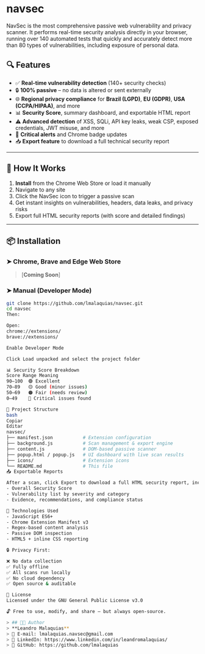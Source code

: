 # navsec
NavSec is the most comprehensive passive web vulnerability and privacy scanner. It performs real-time security analysis directly in your browser, running over 140 automated tests that quickly and accurately detect more than 80 types of vulnerabilities, including exposure of personal data.

## 🔍 Features

- ✅ **Real-time vulnerability detection** (140+ security checks)
- 🔒 **100% passive** – no data is altered or sent externally
- 🌐 **Regional privacy compliance** for **Brazil (LGPD)**, **EU (GDPR)**, **USA (CCPA/HIPAA)**, and more
- 📊 **Security Score**, summary dashboard, and exportable HTML report
- ⚠️ **Advanced detection** of XSS, SQLi, API key leaks, weak CSP, exposed credentials, JWT misuse, and more
- 🔔 **Critical alerts** and Chrome badge updates
- 📥 **Export feature** to download a full technical security report

---

## 🧠 How It Works

1. **Install** from the Chrome Web Store or load it manually
2. Navigate to any site
3. Click the NavSec icon to trigger a passive scan
4. Get instant insights on vulnerabilities, headers, data leaks, and privacy risks
5. Export full HTML security reports (with score and detailed findings)

---

## 📦 Installation

### ➤ Chrome, Brave and Edge Web Store
> [**Coming Soon**]

### ➤ Manual (Developer Mode)
```bash
git clone https://github.com/lmalaquias/navsec.git
cd navsec
Then:

Open:
chrome://extensions/
brave://extensions/

Enable Developer Mode

Click Load unpacked and select the project folder

📊 Security Score Breakdown
Score Range	Meaning
90–100	🟢 Excellent
70–89	🟡 Good (minor issues)
50–69	🟠 Fair (needs review)
0–49	🔴 Critical issues found

📁 Project Structure
bash
Copiar
Editar
navsec/
├── manifest.json           # Extension configuration
├── background.js           # Scan management & export engine
├── content.js              # DOM-based passive scanner
├── popup.html / popup.js   # UI dashboard with live scan results
├── icons/                  # Extension icons
└── README.md               # This file
📤 Exportable Reports

After a scan, click Export to download a full HTML security report, including:
- Overall Security Score
- Vulnerability list by severity and category
- Evidence, recommendations, and compliance status

🧪 Technologies Used
- JavaScript ES6+
- Chrome Extension Manifest v3
- Regex-based content analysis
- Passive DOM inspection
- HTML5 + inline CSS reporting

🔒 Privacy First:

❌ No data collection
✅ Fully offline
✅ All scans run locally
✅ No cloud dependency
✅ Open source & auditable

📄 License
Licensed under the GNU General Public License v3.0

🔓 Free to use, modify, and share — but always open-source.

> ## 👨‍💻 Author
> **Leandro Malaquias**  
> 📧 E-mail: lmalaquias.navsec@gmail.com  
> 🔗 LinkedIn: https://www.linkedin.com/in/leandromalaquias/  
> 🔗 GitHub: https://github.com/lmalaquias

